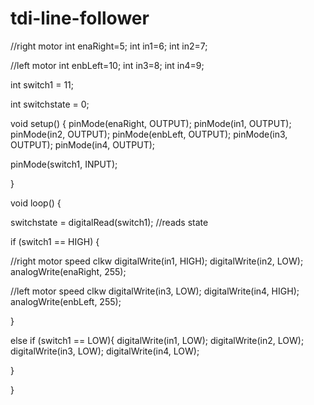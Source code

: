 # tdi-line-follower


//right motor
int enaRight=5;
int in1=6;
int in2=7;

//left motor
int enbLeft=10;
int in3=8;
int in4=9;

int switch1 = 11;

int switchstate = 0;

void setup() {
  pinMode(enaRight, OUTPUT);
  pinMode(in1, OUTPUT);
  pinMode(in2, OUTPUT);
  pinMode(enbLeft, OUTPUT);
  pinMode(in3, OUTPUT);
  pinMode(in4, OUTPUT);

  pinMode(switch1, INPUT);

}

void loop() {

switchstate = digitalRead(switch1);   //reads state


if (switch1 == HIGH) {


//right motor speed clkw
  digitalWrite(in1, HIGH);
  digitalWrite(in2, LOW);
  analogWrite(enaRight, 255);

  //left motor speed clkw
  digitalWrite(in3, LOW);
  digitalWrite(in4, HIGH);
  analogWrite(enbLeft, 255);

}

else if (switch1 == LOW){
  digitalWrite(in1, LOW);
  digitalWrite(in2, LOW);
  digitalWrite(in3, LOW);
  digitalWrite(in4, LOW);
 

}




}




